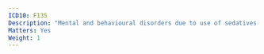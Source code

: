 ```yaml
---
ICD10: F135
Description: "Mental and behavioural disorders due to use of sedatives or hypnotics: Psychotic disorder"
Matters: Yes
Weight: 1
---
```


